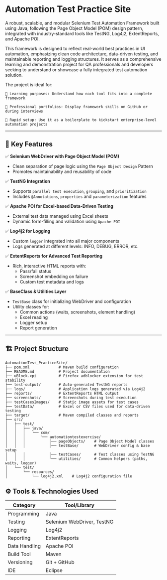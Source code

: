 # Automation Test Practice Site


 A robust, scalable, and modular Selenium Test Automation Framework built using Java, following the Page Object Model (POM) design pattern, integrated with industry-standard tools like TestNG, Log4j2, ExtentReports, and Apache POI.

This framework is designed to reflect real-world best practices in UI automation, emphasizing clean code architecture, data-driven testing, and maintainable reporting and logging structures. It serves as a comprehensive learning and demonstration project for QA professionals and developers seeking to understand or showcase a fully integrated test automation solution.

The project is ideal for:

    🔹 Learning purposes: Understand how each tool fits into a complete framework

    🔹 Professional portfolios: Display framework skills on GitHub or during interviews

    🔹 Rapid setup: Use it as a boilerplate to kickstart enterprise-level automation projects



---

## 🚀 Key Features

✅ **Selenium WebDriver with Page Object Model (POM)**  
- Clean separation of page logic using the `Page Object Design` Pattern  
- Promotes maintainability and reusability of code

✅ **TestNG Integration**  
- Supports `parallel test execution`, `grouping`, and `prioritization`  
- Includes `@Annotations`, `properties` and `parameterization` features

✅ **Apache POI for Excel-based Data-Driven Testing**  
- External test data managed using Excel sheets  
- Dynamic form-filling and validation using `Apache POI`

✅ **Log4j2 for Logging**  
- Custom `logger` integrated into all major components  
- Logs generated at different levels: INFO, DEBUG, ERROR, etc.

✅ **ExtentReports for Advanced Test Reporting**  
- Rich, interactive HTML reports with:
  - Pass/fail status  
  - Screenshot embedding on failure  
  - Custom test metadata and logs

✅ **BaseClass & Utilities Layer**  
- `TestBase` class for initializing WebDriver and configuration  
- Utility classes for:
  - Common actions (waits, screenshots, element handling)  
  - Excel reading  
  - Logger setup  
  - Report generation

---

## 🏗️ Project Structure

```
AutomationTest_PracticeSite/
├── pom.xml             # Maven build configuration
├── README.md           # Project documentation
├── uBlock.xpi          # Firefox adblocker extension for test stability
├── test-output/        # Auto-generated TestNG reports
├── logs/               # Application logs generated via Log4j2
├── reports/            # ExtentReports HTML output
├── screenshots/        # Screenshots during test execution
├── testCasesImages/    # Static image assets for test cases
├── testData/           # Excel or CSV files used for data-driven testing
├── target/             # Maven compiled classes and reports
├── src/
│   ├── test/
│   │   ├── java/
│   │   │   └── com/
│   │   │       └── automationtestexercise/
│   │   │           ├── pageObjects/    # Page Object Model classes
│   │   │           ├── testBase/       # WebDriver config & base setup
│   │   │           ├── testCases/      # Test classes using TestNG
│   │   │           └── utilities/      # Common helpers (paths, waits, logger)
│   └── test/
│       └── resources/
│           └── log4j2.xml    # Log4j2 configuration file

```


## ⚙️ Tools & Technologies Used

| Category       | Tool/Library                  |
|----------------|-------------------------------|
| Programming    | Java                          |
| Testing        | Selenium WebDriver, TestNG    |
| Logging        | Log4j2                        |
| Reporting      | ExtentReports                 |
| Data Handling  | Apache POI                    |
| Build Tool     | Maven                         |
| Versioning     | Git + GitHub                  |
| IDE            | Eclipse                       |



